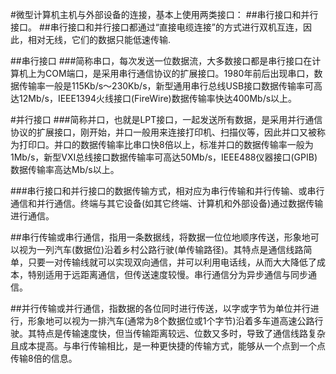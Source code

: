 #微型计算机主机与外部设备的连接，基本上使用两类接口：
##串行接口和并行接口。
##串行接口和并行接口都通过“直接电缆连接”的方式进行双机互连，因此，相对无线，它们的数据只能低速传输.

##串行接口
###简称串口，每次发送一位数据流，大多数接口都是串行接口在计算机上为COM端口，是采用串行通信协议的扩展接口。1980年前后出现串口，数据传输率一般是115Kb/s～230Kb/s，新型通用串行总线USB接口数据传输率可高达12Mb/s，IEEE1394火线接口(FireWire)数据传输率快达400Mb/s以上。

#并行接口
###简称并口，也就是LPT接口，一起发送所有数据，是采用并行通信协议的扩展接口，刚开始，并口一般用来连接打印机、扫描仪等，因此并口又被称为打印口。并口的数据传输率比串口快8倍以上，标准并口的数据传输率一般为1Mb/s，新型VXI总线接口数据传输率可高达50Mb/s，IEEE488仪器接口(GPIB)数据传输率高达Mb/s以上。

###串行接口和并行接口的数据传输方式，相对应为串行传输和并行传输、或串行通信和并行通信。终端与其它设备(如其它终端、计算机和外部设备)通过数据传输进行通信。

##串行传输或串行通信，指用一条数据线，将数据一位位地顺序传送，形象地可以视为一列汽车(数据位)沿着乡村公路行驶(单传输路径)。其特点是通信线路简单，只要一对传输线就可以实现双向通信，并可以利用电话线，从而大大降低了成本，特别适用于远距离通信，但传送速度较慢。串行通信分为异步通信与同步通信。

##并行传输或并行通信，指数据的各位同时进行传送，以字或字节为单位并行进行，形象地可以视为一排汽车(通常为8个数据位或1个字节)沿着多车道高速公路行驶。其特点是传输速度快，但当传输距离较远、位数又多时，导致了通信线路复杂且成本提高。与串行传输相比，是一种更快捷的传输方式，能够从一个点到一个点传输8倍的信息。
